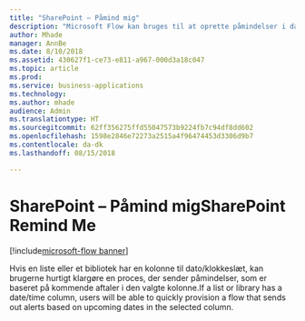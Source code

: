 ```yaml
---
title: "SharePoint – Påmind mig"
description: "Microsoft Flow kan bruges til at oprette påmindelser i dato/klokkeslæt-kolonner i SharePoint"
author: Mhade
manager: AnnBe
ms.date: 8/10/2018
ms.assetid: 430627f1-ce73-e811-a967-000d3a18c047
ms.topic: article
ms.prod: 
ms.service: business-applications
ms.technology: 
ms.author: mhade
audience: Admin
ms.translationtype: HT
ms.sourcegitcommit: 62ff356275ffd55047573b9224fb7c94df8dd602
ms.openlocfilehash: 1598e2846e72273a2515a4f96474453d3306d9b7
ms.contentlocale: da-dk
ms.lasthandoff: 08/15/2018

---
```

# <a name="sharepoint-remind-me"></a><span data-ttu-id="0b93b-103">SharePoint – Påmind mig</span><span class="sxs-lookup"><span data-stu-id="0b93b-103">SharePoint Remind Me</span></span>

[!include[microsoft-flow banner](../includes/microsoft-flow.md)]




<span data-ttu-id="0b93b-104">Hvis en liste eller et bibliotek har en kolonne til dato/klokkeslæt, kan brugerne hurtigt klargøre en proces, der sender påmindelser, som er baseret på kommende aftaler i den valgte kolonne.</span><span class="sxs-lookup"><span data-stu-id="0b93b-104">If a list or library has a date/time column, users will be able to quickly provision a flow that sends out alerts based on upcoming dates in the selected column.</span></span> 

